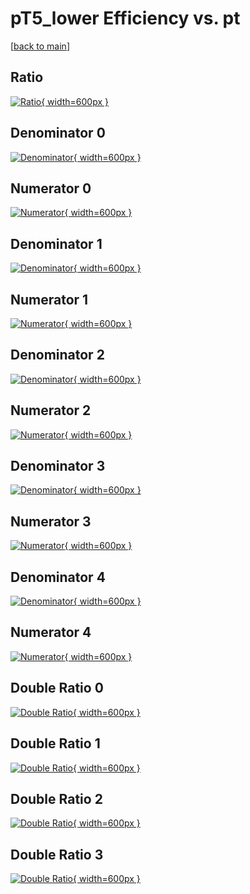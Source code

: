 # pT5_lower Efficiency vs. pt

[[back to main](./)]



## Ratio

[![Ratio](../mtv/var/pT5_lower_xtr_13_-1_eff_pt.png){ width=600px }](../mtv/var/pT5_lower_xtr_13_-1_eff_pt.pdf)

## Denominator 0

[![Denominator](../mtv/den/pT5_lower_xtr_13_-1_eff_pt_den0.png){ width=600px }](../mtv/den/pT5_lower_xtr_13_-1_eff_pt_den0.pdf)

## Numerator 0

[![Numerator](../mtv/num/pT5_lower_xtr_13_-1_eff_pt_num0.png){ width=600px }](../mtv/num/pT5_lower_xtr_13_-1_eff_pt_num0.pdf)

## Denominator 1

[![Denominator](../mtv/den/pT5_lower_xtr_13_-1_eff_pt_den1.png){ width=600px }](../mtv/den/pT5_lower_xtr_13_-1_eff_pt_den1.pdf)

## Numerator 1

[![Numerator](../mtv/num/pT5_lower_xtr_13_-1_eff_pt_num1.png){ width=600px }](../mtv/num/pT5_lower_xtr_13_-1_eff_pt_num1.pdf)

## Denominator 2

[![Denominator](../mtv/den/pT5_lower_xtr_13_-1_eff_pt_den2.png){ width=600px }](../mtv/den/pT5_lower_xtr_13_-1_eff_pt_den2.pdf)

## Numerator 2

[![Numerator](../mtv/num/pT5_lower_xtr_13_-1_eff_pt_num2.png){ width=600px }](../mtv/num/pT5_lower_xtr_13_-1_eff_pt_num2.pdf)

## Denominator 3

[![Denominator](../mtv/den/pT5_lower_xtr_13_-1_eff_pt_den3.png){ width=600px }](../mtv/den/pT5_lower_xtr_13_-1_eff_pt_den3.pdf)

## Numerator 3

[![Numerator](../mtv/num/pT5_lower_xtr_13_-1_eff_pt_num3.png){ width=600px }](../mtv/num/pT5_lower_xtr_13_-1_eff_pt_num3.pdf)

## Denominator 4

[![Denominator](../mtv/den/pT5_lower_xtr_13_-1_eff_pt_den4.png){ width=600px }](../mtv/den/pT5_lower_xtr_13_-1_eff_pt_den4.pdf)

## Numerator 4

[![Numerator](../mtv/num/pT5_lower_xtr_13_-1_eff_pt_num4.png){ width=600px }](../mtv/num/pT5_lower_xtr_13_-1_eff_pt_num4.pdf)

## Double Ratio 0

[![Double Ratio](../mtv/ratio/pT5_lower_xtr_13_-1_eff_pt_ratio0.png){ width=600px }](../mtv/ratio/pT5_lower_xtr_13_-1_eff_pt_ratio0.pdf)

## Double Ratio 1

[![Double Ratio](../mtv/ratio/pT5_lower_xtr_13_-1_eff_pt_ratio1.png){ width=600px }](../mtv/ratio/pT5_lower_xtr_13_-1_eff_pt_ratio1.pdf)

## Double Ratio 2

[![Double Ratio](../mtv/ratio/pT5_lower_xtr_13_-1_eff_pt_ratio2.png){ width=600px }](../mtv/ratio/pT5_lower_xtr_13_-1_eff_pt_ratio2.pdf)

## Double Ratio 3

[![Double Ratio](../mtv/ratio/pT5_lower_xtr_13_-1_eff_pt_ratio3.png){ width=600px }](../mtv/ratio/pT5_lower_xtr_13_-1_eff_pt_ratio3.pdf)

